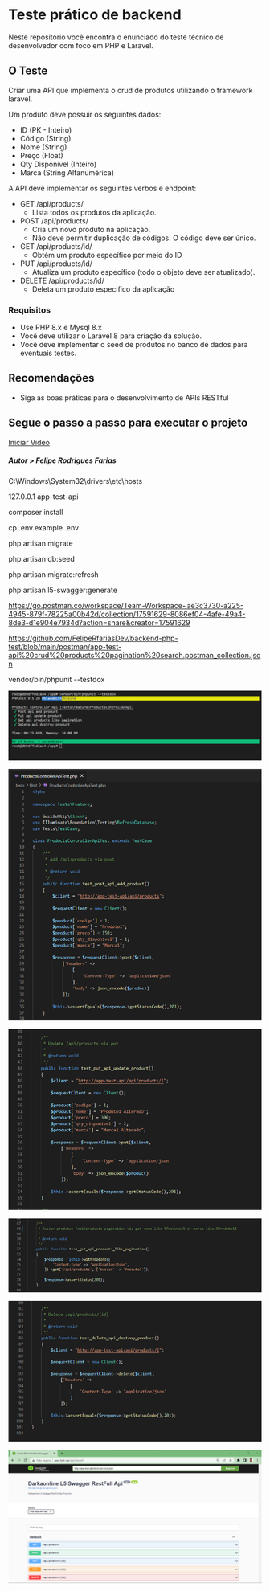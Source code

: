# Teste prático de backend

Neste repositório você encontra o enunciado do teste técnico de desenvolvedor com foco em PHP e Laravel.

## O Teste

Criar uma API que implementa o crud de produtos utilizando o framework laravel.

Um produto deve possuir os seguintes dados:
- ID (PK - Inteiro)
- Código (String)
- Nome (String)
- Preço (Float)
- Qty Disponível (Inteiro)
- Marca (String Alfanumérica)

A API deve implementar os seguintes verbos e endpoint:

- GET /api/products/
  - Lista todos os produtos da aplicação.
- POST /api/products/
  - Cria um novo produto na aplicação.
  - Não deve permitir duplicação de códigos. O código deve ser único.
- GET /api/products/id/
  - Obtém um produto específico por meio do ID
- PUT /api/products/id/
  - Atualiza um produto específico (todo o objeto deve ser atualizado).
- DELETE /api/products/id/
  - Deleta um produto especifico da aplicação

### Requisitos  

- Use PHP 8.x e Mysql 8.x
- Você deve utilizar o Laravel 8 para criação da solução.
- Você deve implementar o seed de produtos no banco de dados para eventuais testes.

## Recomendações

- Siga as boas práticas para o desenvolvimento de APIs RESTful

## Segue o passo a passo para executar o projeto

[Iniciar Video](https://www.youtube.com/watch?v=Xnj1ETFm9i0)
##### Autor > Felipe Rodrigues Farias

C:\Windows\System32\drivers\etc\hosts

127.0.0.1 app-test-api

composer install

cp .env.example .env

php artisan migrate

php artisan db:seed

php artisan migrate:refresh

php artisan l5-swagger:generate

https://go.postman.co/workspace/Team-Workspace~ae3c3730-a225-4945-879f-78225a00b42d/collection/17591629-8086ef04-4afe-49a4-8de3-d1e904e7934d?action=share&creator=17591629

https://github.com/FelipeRfariasDev/backend-php-test/blob/main/postman/app-test-api%20crud%20products%20pagination%20search.postman_collection.json


vendor/bin/phpunit --testdox

![alt text](https://github.com/FelipeRfariasDev/backend-php-test/blob/main/phpunit_img/products.png?raw=true)

![alt text](https://github.com/FelipeRfariasDev/backend-php-test/blob/main/phpunit_img/AddProduct1.png?raw=true)

![alt text](https://github.com/FelipeRfariasDev/backend-php-test/blob/main/phpunit_img/UpdateProduct2.png?raw=true)

![alt text](https://github.com/FelipeRfariasDev/backend-php-test/blob/main/phpunit_img/BuscarProdutos3.png?raw=true)

![alt text](https://github.com/FelipeRfariasDev/backend-php-test/blob/main/phpunit_img/DeleteProduct4.png?raw=true)

![alt text](https://github.com/FelipeRfariasDev/backend-php-test/blob/main/swagger/img.png?raw=true)